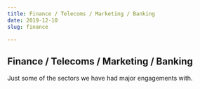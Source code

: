 ```yaml
---
title: Finance / Telecoms / Marketing / Banking
date: 2019-12-10
slug: finance

---
```

## Finance / Telecoms / Marketing / Banking

Just some of the sectors we have had major engagements with.